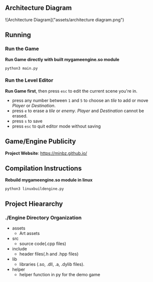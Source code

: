 ## Architecture Diagram
![Architecture Diagram]("assets/architecture diagram.png")

## Running

### Run the Game

**Run Game directly with built mygameengine.so module**

`python3 main.py`

### Run the Level Editor

**Run Game first**, then press `esc` to edit the current scene you're in.

- press any number between `1` and `5` to choose an _tile_ to add or move _Player_ or _Destination_.
- press `e` to erase a _tile_ or _enemy_. _Player_ and _Destination_ cannot be erased.
- press `s` to save
- press `esc` to quit editor mode without saving

## Game/Engine Publicity

**Project Website**: https://minbz.github.io/

## Compilation Instructions

**Rebuild mygameengine.so module in linux**

`python3 linuxbuildengine.py`

## Project Hieararchy

### ./Engine Directory Organization

- assets
  - Art assets
- src
  - source code(.cpp files) 
- include
  - header files(.h and .hpp files)
- lib
  - libraries (.so, .dll, .a, .dylib files).
- helper
  - helper function in py for the demo game
